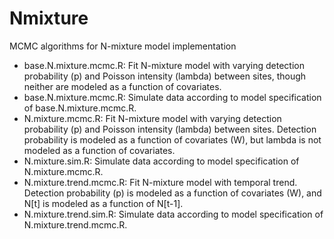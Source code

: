 # Nmixture
MCMC algorithms for N-mixture model implementation

- base.N.mixture.mcmc.R:  Fit N-mixture model with varying detection probability (p) and Poisson intensity (lambda) between sites, though neither are modeled as a function of covariates.
- base.N.mixture.mcmc.R: Simulate data according to model specification of base.N.mixture.mcmc.R.
- N.mixture.mcmc.R: Fit N-mixture model with varying detection probability (p) and Poisson intensity (lambda) between sites. Detection probability is modeled as a function of covariates (W), but lambda is not modeled as a function of covariates. 
- N.mixture.sim.R: Simulate data according to model specification of N.mixture.mcmc.R.
- N.mixture.trend.mcmc.R: Fit N-mixture model with temporal trend. Detection probability (p) is modeled as a function of covariates (W), and N[t] is modeled as a function of N[t-1].
- N.mixture.trend.sim.R: Simulate data according to model specification of N.mixture.trend.mcmc.R.
